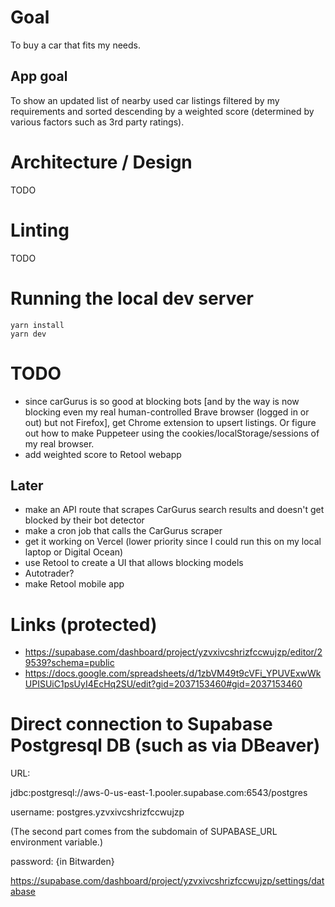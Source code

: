 # Goal

To buy a car that fits my needs.

## App goal

To show an updated list of nearby used car listings filtered by my requirements and sorted descending by a weighted score (determined by various factors such as 3rd party ratings).

# Architecture / Design

TODO

# Linting

TODO

# Running the local dev server

```
yarn install
yarn dev
```

# TODO

- since carGurus is so good at blocking bots [and by the way is now blocking even my real human-controlled Brave browser (logged in or out) but not Firefox], get Chrome extension to upsert listings. Or figure out how to make Puppeteer using the cookies/localStorage/sessions of my real browser.
- add weighted score to Retool webapp

## Later

- make an API route that scrapes CarGurus search results and doesn't get blocked by their bot detector
- make a cron job that calls the CarGurus scraper
- get it working on Vercel (lower priority since I could run this on my local laptop or Digital Ocean)
- use Retool to create a UI that allows blocking models
- Autotrader?
- make Retool mobile app

# Links (protected)

- https://supabase.com/dashboard/project/yzvxivcshrizfccwujzp/editor/29539?schema=public
- https://docs.google.com/spreadsheets/d/1zbVM49t9cVFi_YPUVExwWkUPISUiC1psUyI4EcHq2SU/edit?gid=2037153460#gid=2037153460

# Direct connection to Supabase Postgresql DB (such as via DBeaver)

URL:

jdbc:postgresql://aws-0-us-east-1.pooler.supabase.com:6543/postgres

username: postgres.yzvxivcshrizfccwujzp

(The second part comes from the subdomain of SUPABASE_URL environment variable.)

password: {in Bitwarden}

https://supabase.com/dashboard/project/yzvxivcshrizfccwujzp/settings/database
